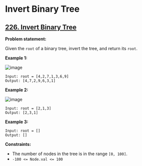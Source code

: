 # Invert Binary Tree

## [226. Invert Binary Tree](https://leetcode.com/problems/invert-binary-tree/)

**Problem statement:**

Given the `root` of a binary tree, invert the tree, and return its `root`.

**Example 1:**

![image](https://user-images.githubusercontent.com/20440403/181080732-f9dcb904-2bc9-4b5a-a7d3-a14d7b491774.png)

```
Input: root = [4,2,7,1,3,6,9]
Output: [4,7,2,9,6,3,1]
```

**Example 2:**

![image](https://user-images.githubusercontent.com/20440403/181080817-a920b3ae-a735-4256-81a8-00fb8c761fdc.png)

```
Input: root = [2,1,3]
Output: [2,3,1]
```

**Example 3:**

```
Input: root = []
Output: []
```

**Constraints:**

* The number of nodes in the tree is in the range `[0, 100]`.
* `-100 <= Node.val <= 100`
